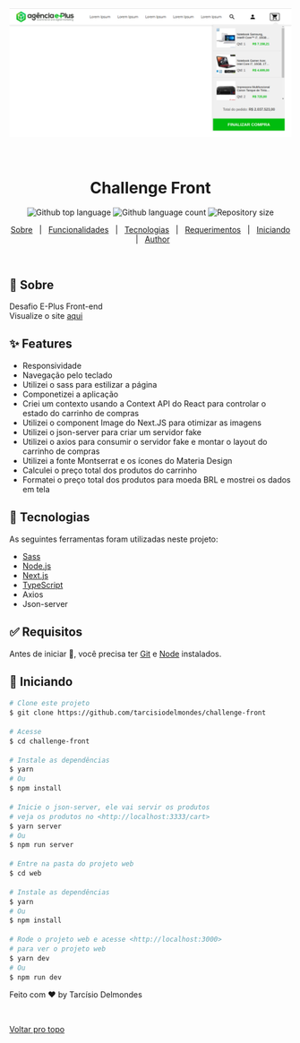 <div align="center" id="top"> 
  <img src="./.github/project.png" alt="Challenge Front" />

&#xa0;

</div>

<h1 align="center">Challenge Front</h1>

<p align="center">
  <img alt="Github top language" src="https://img.shields.io/github/languages/top/tarcisiodelmondes/challenge-front?color=56BEB8">

  <img alt="Github language count" src="https://img.shields.io/github/languages/count/tarcisiodelmondes/challenge-front?color=56BEB8">

  <img alt="Repository size" src="https://img.shields.io/github/repo-size/tarcisiodelmondes/challenge-front?color=56BEB8">
</p>

<p align="center">
  <a href="#dart-Sobre">Sobre</a> &#xa0; | &#xa0; 
  <a href="#sparkles-features">Funcionalidades</a> &#xa0; | &#xa0;
  <a href="#rocket-technologies">Tecnologias</a> &#xa0; | &#xa0;
  <a href="#white_check_mark-requirements">Requerimentos</a> &#xa0; | &#xa0;
  <a href="#checkered_flag-starting">Iniciando</a> &#xa0; | &#xa0;
  <a href="https://github.com/tarcisiodelmondes" target="_blank">Author</a>
</p>

<br>

## :dart: Sobre

Desafio E-Plus Front-end
</br> Visualize o site [aqui](https://web-sable-xi.vercel.app/)

## :sparkles: Features

- Responsividade
- Navegação pelo teclado
- Utilizei o sass para estilizar a página
- Componetizei a aplicação
- Criei um contexto usando a Context API do React para
  controlar o estado do carrinho de compras
- Utilizei o component Image do Next.JS para otimizar as imagens
- Utilizei o json-server para criar um servidor fake
- Utilizei o axios para consumir o servidor fake e montar o layout
  do carrinho de compras
- Utilizei a fonte Montserrat e os ícones do Materia Design
- Calculei o preço total dos produtos do carrinho
- Formatei o preço total dos produtos para moeda BRL e mostrei os dados em tela

## :rocket: Tecnologias

As seguintes ferramentas foram utilizadas neste projeto:

- [Sass](https://sass-lang.com/)
- [Node.js](https://nodejs.org/en/)
- [Next.js](https://nextjs.org/)
- [TypeScript](https://www.typescriptlang.org/)
- Axios
- Json-server

## :white_check_mark: Requisitos

Antes de iniciar :checkered_flag:, você precisa ter [Git](https://git-scm.com) e [Node](https://nodejs.org/en/) instalados.

## :checkered_flag: Iniciando

```bash
# Clone este projeto
$ git clone https://github.com/tarcisiodelmondes/challenge-front

# Acesse
$ cd challenge-front

# Instale as dependências
$ yarn
# Ou
$ npm install

# Inicie o json-server, ele vai servir os produtos
# veja os produtos no <http://localhost:3333/cart>
$ yarn server
# Ou
$ npm run server

# Entre na pasta do projeto web
$ cd web

# Instale as dependências
$ yarn
# Ou
$ npm install

# Rode o projeto web e acesse <http://localhost:3000>
# para ver o projeto web
$ yarn dev
# Ou
$ npm run dev
```

Feito com :heart: by Tarcísio Delmondes

&#xa0;

<a href="#top">Voltar pro topo</a>
